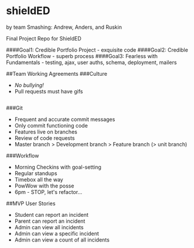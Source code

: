 shieldED
========
by team Smashing: Andrew, Anders, and Ruskin

Final Project Repo for ShieldED

####Goal1: Credible Portfolio Project - exquisite code
####Goal2: Credible Portfolio Workflow - superb process
####Goal3: Fearless with Fundamentals - testing, ajax, user auths, schema, deployment, mailers

##Team Working Agreements
###Culture
* *No bullying!*
* Pull requests must have gifs

<img src="http://i.imgur.com/5U9IX.gif" alt="">


###Git
* Frequent and accurate commit messages
* Only commit functioning code
* Features live on branches
* Review of code requests
* Master branch > Development branch > Feature branch (> unit branch)

###Workflow
* Morning Checkins with goal-setting
* Regular standups
* Timebox all the way
* PowWow with the posse
* 6pm  - STOP, let's refactor...

##MVP User Stories
* Student can report an incident
* Parent can report an incident
* Admin can view all incidents
* Admin can view a specific incident
* Admin can view a count of all incidents
